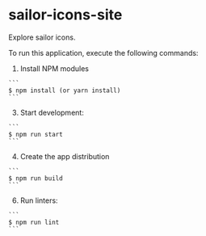 # sailor-icons-site

Explore sailor icons.

To run this application, execute the following commands:

  1. Install NPM modules

    ```
    $ npm install (or yarn install)
    ```

  3. Start development:

    ```
    $ npm run start
    ```

  4. Create the app distribution

    ```
    $ npm run build
    ```

  6. Run linters:

    ```
    $ npm run lint
    ```